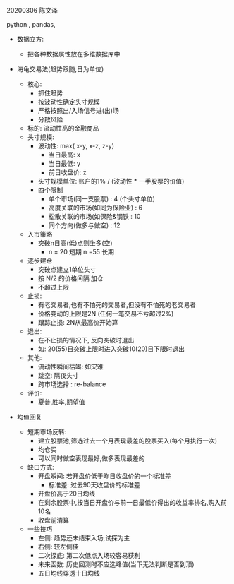 20200306 陈文泽

python , pandas,

* 数据立方:
  * 把各种数据属性放在多维数据库中

* 海龟交易法(趋势跟随,日为单位)
  * 核心: 
    * 抓住趋势
    * 按波动性确定头寸规模
    * 严格按照出/入场信号进(出)场
    * 分散风险
  * 标的: 流动性高的金融商品
  * 头寸规模: 
    * 波动性: max( x-y, x-z, z-y)
      * 当日最高: x
      * 当日最低: y
      * 前日收盘价: z
     * 头寸规模单位: 账户的1% / (波动性 * 一手股票的价值)
     * 四个限制
       * 单个市场(同一支股票) : 4 (个头寸单位)
       * 高度关联的市场(如同为保险业) : 6
       * 松散关联的市场(如保险&钢铁 : 10
       * 同个方向(做多与做空) : 12
  * 入市策略
    * 突破n日高(低)点则坐多(空)
      * n = 20 短期 n =55 长期
  * 逐步建仓
    * 突破点建立1单位头寸
    * 按 N/2 的价格间隔 加仓
    * 不超过上限
  * 止损:
    * 有老交易者,也有不怕死的交易者,但没有不怕死的老交易者
    * 价格变动的上限是2N (任何一笔交易不亏超过2%)
    * 跟踪止损: 2N从最高价开始算
  * 退出:
    * 在不止损的情况下, 反向突破时退出
    * 如: 20(55)日突破上限时进入突破10(20)日下限时退出
  * 其他:
    * 流动性瞬间枯竭: 如灾难
    * 跳空: 隔夜头寸
    * 跨市场选择 : re-balance
  * 评价:
    * 夏普,胜率,期望值

 * 均值回复
    * 短期市场反转:
       * 建立股票池,筛选过去一个月表现最差的股票买入(每个月执行一次)
       * 均仓买
       * 可以同时做空表现最好,做多表现最差的
   * 缺口方式:
     * 开盘瞬间: 若开盘价低于昨日收盘价的一个标准差
       * 标准差: 过去90天收盘价的标准差
     * 开盘价高于20日均线
     * 在剩余股票中,按当日开盘价与前一日最低价得出的收益率排名,购入前10名 
     * 收盘前清算
   * 一些技巧
     * 左侧: 趋势还未结束入场,试探为主
     * 右侧: 较左侧佳
     * 二次探底: 第二次低点入场较容易获利
     * 未来函数:  历史回测时不应选峰值(当下无法判断是否到顶)
     * 五日均线穿透十日均线

